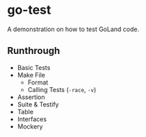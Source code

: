 # go-test
A demonstration on how to test GoLand code.

## Runthrough

- Basic Tests
- Make File
    - Format
    - Calling Tests (`-race`, `-v`)
- Assertion
- Suite & Testify
- Table
- Interfaces
- Mockery